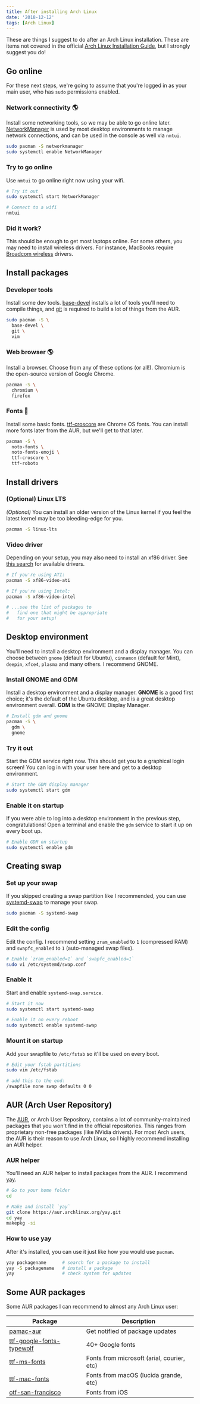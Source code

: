 ```yaml
---
title: After installing Arch Linux
date: '2018-12-12'
tags: [Arch Linux]
---
```


These are things I suggest to do after an Arch Linux installation. These are items not covered in the official [Arch Linux Installation Guide](https://wiki.archlinux.org/index.php/Installation_guide#Network_configuration), but I strongly suggest you do!

<next-block title="Let's get started."></next-block>

## Go online

For these next steps, we're going to assume that you're logged in as your main user, who has `sudo` permissions enabled.

### Network connectivity 🌎

<!-- {.-literate-style} -->

Install some networking tools, so we may be able to go online later. [NetworkManager](https://wiki.archlinux.org/index.php/NetworkManager) is used by most desktop environments to manage network connections, and can be used in the console as well via `nmtui`.

```sh
sudo pacman -S networkmanager
sudo systemctl enable NetworkManager
```

### Try to go online

<!-- {.-literate-style} -->

Use `nmtui` to go online right now using your wifi.

```sh
# Try it out
sudo systemctl start NetworkManager

# Connect to a wifi
nmtui
```

### Did it work?

<!-- {.-literate-style} -->

This should be enough to get most laptops online. For some others, you may need to install wireless drivers. For instance, MacBooks require [Broadcom wireless](https://wiki.archlinux.org/index.php/Broadcom_wireless) drivers.

<next-block title="Let's install some apps."></next-block>

## Install packages

### Developer tools

<!-- {.-literate-style} -->

Install some dev tools. [base-devel] installs a lot of tools you'll need to compile things, and [git] is required to build a lot of things from the AUR.

```sh
sudo pacman -S \
  base-devel \
  git \
  vim
```

[base-devel]: https://www.archlinux.org/groups/x86_64/base-devel/
[git]: https://www.archlinux.org/packages/extra/x86_64/git/

### Web browser 🌎

<!-- {.-literate-style} -->

Install a browser. Choose from any of these options (or all!). Chromium is the open-source version of Google Chrome.

```sh
pacman -S \
  chromium \
  firefox
```

### Fonts 💅

<!-- {.-literate-style} -->

Install some basic fonts. [ttf-croscore] are Chrome OS fonts. You can install more fonts later from the AUR, but we'll get to that later.

[ttf-croscore]: https://www.archlinux.org/packages/extra/any/ttf-croscore/

```sh
pacman -S \
  noto-fonts \
  noto-fonts-emoji \
  ttf-croscore \
  ttf-roboto
```

<next-block title="Let's install some drivers."></next-block>

## Install drivers

### (Optional) Linux LTS

<!-- {.-literate-style} -->

_(Optional)_ You can install an older version of the Linux kernel if you feel the latest kernel may be too bleeding-edge for you.

```sh
pacman -S linux-lts
```

### Video driver

<!-- {.-literate-style} -->

Depending on your setup, you may also need to install an xf86 driver. See [this search](https://www.archlinux.org/packages/?sort=&q=xf86-video&maintainer=&flagged=) for available drivers.

```sh
# If you're using ATI:
pacman -S xf86-video-ati

# If you're using Intel:
pacman -S xf86-video-intel

# ...see the list of packages to
#   find one that might be appropriate
#   for your setup!
```

<next-block title="Let's install a desktop environment."></next-block>

## Desktop environment

You'll need to install a desktop environment and a display manager. You can choose between `gnome` (default for Ubuntu), `cinnamon` (default for Mint), `deepin`, `xfce4`, `plasma` and many others. I recommend GNOME.

### Install GNOME and GDM

<!-- {.-literate-style} -->

Install a desktop environment and a display manager. **GNOME** is a good first choice; it's the default of the Ubuntu desktop, and is a great desktop environment overall. **GDM** is the GNOME Display Manager.

```sh
# Install gdm and gnome
pacman -S \
  gdm \
  gnome
```

### Try it out

<!-- {.-literate-style} -->

Start the GDM service right now. This should get you to a graphical login screen! You can log in with your user here and get to a desktop environment.

```sh
# Start the GDM display manager
sudo systemctl start gdm
```

### Enable it on startup

<!-- {.-literate-style} -->

If you were able to log into a desktop environment in the previous step, congratulations! Open a terminal and enable the `gdm` service to start it up on every boot up.

```sh
# Enable GDM on startup
sudo systemctl enable gdm
```

<next-block title="Let's set up your swap file."></next-block>

## Creating swap

### Set up your swap

<!-- {.-literate-style} -->

If you skipped creating a swap partition like I recommended, you can use [systemd-swap](https://wiki.archlinux.org/index.php/Swap#systemd-swap) to manage your swap.

```sh
sudo pacman -S systemd-swap
```

### Edit the config

<!-- {.-literate-style} -->

Edit the config. I recommend setting `zram_enabled`
to `1` (compressed RAM) and `swapfc_enabled` to `1`
(auto-managed swap files).

```sh
# Enable `zram_enabled=1` and `swapfc_enabled=1`
sudo vi /etc/systemd/swap.conf
```

### Enable it

<!-- {.-literate-style} -->

Start and enable `systemd-swap.service`.

```sh
# Start it now
sudo systemctl start systemd-swap

# Enable it on every reboot
sudo systemctl enable systemd-swap
```

### Mount it on startup

<!-- {.-literate-style} -->

Add your swapfile to `/etc/fstab` so it'll be used on every boot.

```sh
# Edit your fstab partitions
sudo vim /etc/fstab
```

```sh
# add this to the end:
/swapfile none swap defaults 0 0
```

<next-block title="What is the Arch User Repository?"></next-block>

## AUR (Arch User Repository)

The [AUR], or Arch User Repository, contains a lot of community-maintained packages that you won't find in the official repositories. This ranges from proprietary non-free packages (like NVidia drivers). For most Arch users, the AUR is their reason to use Arch Linux, so I highly recommend installing an AUR helper.

[aur]: https://aur.archlinux.org/packages/

### AUR helper

<!-- {.-literate-style} -->

You'll need an AUR helper to install packages from the AUR. I recommend [yay](https://github.com/Jguer/yay).

```sh
# Go to your home folder
cd

# Make and install `yay`
git clone https://aur.archlinux.org/yay.git
cd yay
makepkg -si
```

### How to use yay

<!-- {.-literate-style} -->

After it's installed, you can use it just like how you would use `pacman`.

```sh
yay packagename      # search for a package to install
yay -S packagename   # install a package
yay                  # check system for updates
```

<next-block title="What can I install from the AUR?"></next-block>

## Some AUR packages

Some AUR packages I can recommend to almost any Arch Linux user:

| Package                                                                                    | Description                                |
| ------------------------------------------------------------------------------------------ | ------------------------------------------ |
| [pamac-aur](https://aur.archlinux.org/packages/pamac-aur/)                                 | Get notified of package updates            |
| [ttf-google-fonts-typewolf](https://aur.archlinux.org/packages/ttf-google-fonts-typewolf/) | 40+ Google fonts                           |
| [ttf-ms-fonts](https://aur.archlinux.org/packages/ttf-ms-fonts/)                           | Fonts from microsoft (arial, courier, etc) |
| [ttf-mac-fonts](https://aur.archlinux.org/packages/ttf-mac-fonts/)                         | Fonts from macOS (lucida grande, etc)      |
| [otf-san-francisco](https://aur.archlinux.org/packages/otf-san-francisco)                  | Fonts from iOS                             |

<!-- {.-wide} -->
